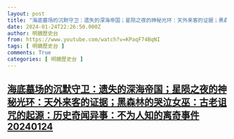 ```yaml
---
layout: post
title: "海底墓场的沉默守卫：遗失的深海帝国；星陨之夜的神秘光环：天外来客的证据；黑森林的哭泣女巫：古老诅咒的起源：历史奇闻异事：不为人知的离奇事件20240124"
date: 2024-01-24T22:26:50.000Z
author: 明鏡歷史台
from: https://www.youtube.com/watch?v=KPaqF74BqNI
tags: [ 明鏡歷史台 ]
comments: True
categories: [ 明鏡歷史台 ]
---
```

<!--1706135210000-->
[海底墓场的沉默守卫：遗失的深海帝国；星陨之夜的神秘光环：天外来客的证据；黑森林的哭泣女巫：古老诅咒的起源：历史奇闻异事：不为人知的离奇事件20240124](https://www.youtube.com/watch?v=KPaqF74BqNI)
------

<div>

</div>
